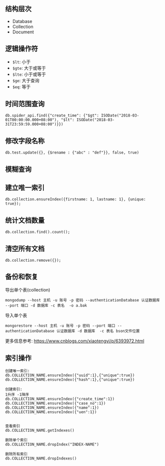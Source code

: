 
## 结构层次
- Database
- Collection
- Document


## 逻辑操作符
- `$lt`:  小于
- `$gte`: 大于或等于
- `$lte`: 小于或等于
- `$ge`:  大于查询
- `$eq`:  等于

## 时间范围查询
```
db.spider_api.find({"create_time": {"$gt": ISODate("2018-03-01T00:00:00.000+08:00"), "$lt": ISODate("2018-03-31T23:59:59.000+08:00")}})
```

## 修改字段名称
```
db.test.update({}, {$rename : {"abc" : "def"}}, false, true)
```


## 模糊查询

## 建立唯一索引
```
db.collection.ensureIndex({firstname: 1, lastname: 1}, {unique: true});
```

## 统计文档数量
```
db.collection.find().count();
```

## 清空所有文档
```
db.collection.remove({});
```

## 备份和恢复
导出单个表(collection)
```
mongodump --host 主机 -u 账号 -p 密码 --authenticationDatabase 认证数据库 --port 端口 -d 数据库 -c 表名  -o a.bak
```

导入单个表
```
mongorestore --host 主机 -u 账号 -p 密码 --port 端口 --authenticationDatabase 认证数据库 -d 数据库  -c 表名 bson文件位置
```

更多信息参考: https://www.cnblogs.com/xiaotengyi/p/6393972.html



## 索引操作

```
创建唯一索引:
db.COLLECTION_NAME.ensureIndex({"uuid":1},{"unique":true})
db.COLLECTION_NAME.ensureIndex({"hash":1},{"unique":true})

创建索引:
1升序 -1降序
db.COLLECTION_NAME.ensureIndex({"create_time":1}) 
db.COLLECTION_NAME.ensureIndex({"case_no":1}) 
db.COLLECTION_NAME.ensureIndex({"name":1}) 
db.COLLECTION_NAME.ensureIndex({"uen":1}) 


查看索引
db.COLLECTION_NAME.getIndexes()

删除单个索引
db.COLLECTION_NAME.dropIndex("INDEX-NAME")

删除所有索引
db.COLLECTION_NAME.dropIndexes()
```


